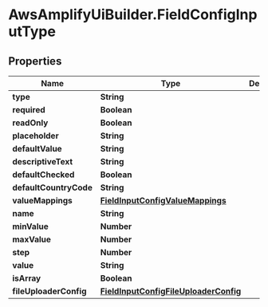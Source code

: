 # AwsAmplifyUiBuilder.FieldConfigInputType

## Properties

Name | Type | Description | Notes
------------ | ------------- | ------------- | -------------
**type** | **String** |  | 
**required** | **Boolean** |  | [optional] 
**readOnly** | **Boolean** |  | [optional] 
**placeholder** | **String** |  | [optional] 
**defaultValue** | **String** |  | [optional] 
**descriptiveText** | **String** |  | [optional] 
**defaultChecked** | **Boolean** |  | [optional] 
**defaultCountryCode** | **String** |  | [optional] 
**valueMappings** | [**FieldInputConfigValueMappings**](FieldInputConfigValueMappings.md) |  | [optional] 
**name** | **String** |  | [optional] 
**minValue** | **Number** |  | [optional] 
**maxValue** | **Number** |  | [optional] 
**step** | **Number** |  | [optional] 
**value** | **String** |  | [optional] 
**isArray** | **Boolean** |  | [optional] 
**fileUploaderConfig** | [**FieldInputConfigFileUploaderConfig**](FieldInputConfigFileUploaderConfig.md) |  | [optional] 



